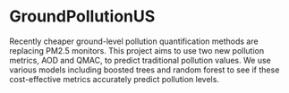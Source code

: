 # GroundPollutionUS
Recently cheaper ground-level pollution quantification methods are replacing PM2.5 monitors. This project aims to use two new pollution metrics, AOD and QMAC, to predict traditional pollution values. We use various models including boosted trees and random forest to see if these cost-effective metrics accurately predict pollution levels.
